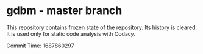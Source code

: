 # gdbm - master branch

This repository contains frozen state of the repository.
Its history is cleared. It is used only for static code
analysis with Codacy.

Commit Time: 1687860297